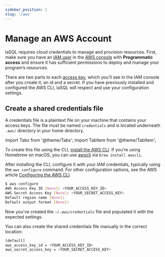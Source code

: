 ```yaml
---
sidebar_position: 1
slug: '/aws'
---
```


# Manage an AWS Account

IaSQL requires cloud credentials to manage and provision resources. First, make sure you have an [IAM user](https://docs.aws.amazon.com/IAM/latest/UserGuide/id_users.html) in the [AWS console](https://docs.aws.amazon.com/IAM/latest/UserGuide/id_users_create.html#id_users_create_console) with **Programmatic access** and ensure it has sufficient permissions to deploy and manage your program’s resources. 

There are two parts to each [access key](https://docs.aws.amazon.com/general/latest/gr/aws-sec-cred-types.html#access-keys-and-secret-access-keys), which you’ll see in the IAM console after you create it, an id and a secret. If you have previously installed and configured the AWS CLI, IaSQL will respect and use your configuration settings.

## Create a shared credentials file

A credentials file is a plaintext file on your machine that contains your access keys. The file must be named `credentials` and is located underneath `.aws/` directory in your home directory.

import Tabs from '@theme/Tabs';
import TabItem from '@theme/TabItem';

<Tabs>
  <TabItem value="Option 1: Use the CLI" label="Option 1: Use the CLI" default>

  To create this file using the CLI, [install the AWS CLI](https://docs.aws.amazon.com/cli/latest/userguide/getting-started-install.html). If you’re using Homebrew on macOS, you can use [awscli](https://formulae.brew.sh/formula/awscli) via `brew install awscli`.

  After installing the CLI, configure it with your IAM credentials, typically using the `aws configure` command. For other configuration options, see the AWS article [Configuring the AWS CLI](https://docs.aws.amazon.com/cli/latest/userguide/cli-chap-getting-started.html).

  ```bash
  $ aws configure
  AWS Access Key ID [None]: <YOUR_ACCESS_KEY_ID>
  AWS Secret Access Key [None]: <YOUR_SECRET_ACCESS_KEY>
  Default region name [None]:
  Default output format [None]:
  ```
  Now you’ve created the `~/.aws/credentials` file and populated it with the expected settings.

  </TabItem>
  <TabItem value="Option 2: Create manually" label="Option 2: Create manually">

  You can also create the shared credentials file manually in the correct location:

  ```bash
  [default]
  aws_access_key_id = <YOUR_ACCESS_KEY_ID>
  aws_secret_access_key = <YOUR_SECRET_ACCESS_KEY>
  ```

  </TabItem>
</Tabs>
